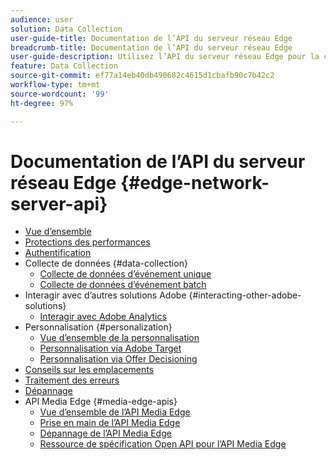 ```yaml
---
audience: user
solution: Data Collection
user-guide-title: Documentation de l’API du serveur réseau Edge
breadcrumb-title: Documentation de l’API du serveur réseau Edge
user-guide-description: Utilisez l’API du serveur réseau Edge pour la collecte de données, la personnalisation, la publicité et les cas d’utilisation marketing avec les services Experience Cloud ou Experience Platform Edge.
feature: Data Collection
source-git-commit: ef77a14eb40db490682c4615d1cbafb90c7b42c2
workflow-type: tm+mt
source-wordcount: '99'
ht-degree: 97%

---
```



# Documentation de l’API du serveur réseau Edge {#edge-network-server-api}

* [Vue d’ensemble](overview.md)
* [Protections des performances](guardrails.md)
* [Authentification](authentication.md)
* Collecte de données {#data-collection}
   * [Collecte de données d’événement unique](interactive-data-collection.md)
   * [Collecte de données d’événement batch](non-interactive-data-collection.md)
* Interagir avec d’autres solutions Adobe {#interacting-other-adobe-solutions}
   * [Interagir avec Adobe Analytics](interacting-adobe-analytics.md)
* Personnalisation {#personalization}
   * [Vue d’ensemble de la personnalisation](personalization-overview.md)
   * [Personnalisation via Adobe Target](personalization-target.md)
   * [Personnalisation via Offer Decisioning](personalization-offer-decisioning.md)
* [Conseils sur les emplacements](location-hints.md)
* [Traitement des erreurs](error-handling.md)
* [Dépannage](troubleshooting.md)
* API Media Edge {#media-edge-apis}
   * [Vue d’ensemble de l’API Media Edge](media-edge-api/overview.md)
   * [Prise en main de l’API Media Edge](media-edge-api/getting-started.md)
   * [Dépannage de l’API Media Edge](media-edge-api/troubleshooting.md)
   * [Ressource de spécification Open API pour l’API Media Edge](media-edge-api/swagger.md)
